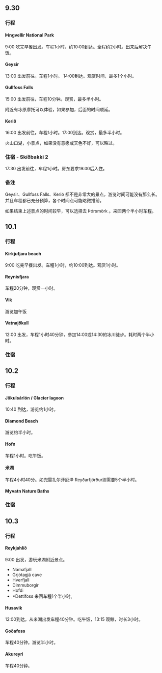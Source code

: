 ## 9.30

### 行程

#### Þingvellir National Park
9:00 吃完早餐出发。车程1小时，约10:00到达。全程约2小时。出来后解决午饭。

#### Geysir
13:00 出发前往。车程1小时。 14:00到达。观赏时间，最多1个小时。

#### Gullfoss Falls
15:00 出发前往，车程10分钟。观赏，最多半小时。

附近有冰原摩托可以体验，如果参加，后面的时间顺延。

#### Kerið
16:00 出发前往，车程1小时。17:00到达。观赏，最多半小时。

火山口湖，小景点，如果没有意愿或天色不好，可以略过。

### 住宿 - Skíðbakki 2
17:30 出发前往，车程1小时。房东要求19:00后入住。

### 备注
Geysir、Gullfoss Falls、Kerið 都不是非常大的景点，游览时间可能没有那么长。并且车程都已充分预算，各个时间点可能略微推前。

如果结束上述景点的时间较早，可以选择去 Þórsmörk 。来回两个半小时车程。

## 10.1

### 行程

#### Kirkjufjara beach
9:00 吃完早餐出发。车程1小时，约10:00到达。观赏1小时。

#### Reynisfjara
车程20分钟，观赏一小时。

#### Vik
游览加午饭

#### Vatnajökull
12:00 出发，车程1小时40分钟，参加14:00或14:30的冰川徒步。耗时两个半小时。

### 住宿

## 10.2

### 行程

#### Jökulsárlón / Glacier lagoon 
10:40 到达，游览约1小时。

#### Diamond Beach
游览约半小时。

#### Hofn
车程1小时。吃午饭。

#### 米湖
车程4小时40分。如兜雷扎尔菲厄泽 Reyðarfjörður则需要5个半小时。

#### Myvatn Nature Baths

### 住宿

## 10.3

### 行程

#### Reykjahlíð
9:00 出发，游玩米湖附近景点。
- Námafjall
- Grjótagjá cave
- Hverfjall
- Dimmuborgir
- Hofdi
- *Dettifoss 来回车程1个半小时。

#### Husavik
12:00到达。从米湖出发车程40分钟。吃午饭，13:15 观鲸，时长3小时。

#### Goðafoss
车程40分钟。游览半小时。

#### Akureyri
车程40分钟。